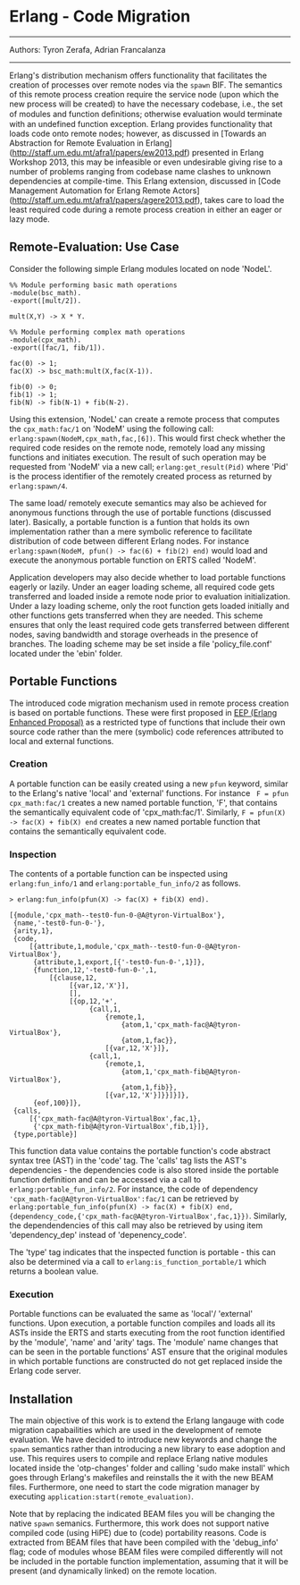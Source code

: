 Erlang - Code Migration
=====================

****
Authors: Tyron Zerafa, Adrian Francalanza
****

Erlang's distribution mechanism offers functionality that facilitates the creation of processes over remote nodes 
via the ```spawn``` BIF. The semantics of this remote process creation require the service node (upon which the new 
process will be created) to have the necessary codebase, i.e., the set of modules and function deﬁnitions; 
otherwise evaluation would terminate with an undefined function exception. Erlang provides functionality that loads 
code onto remote nodes; however, as discussed in [Towards an Abstraction for Remote Evaluation 
in Erlang] (http://staff.um.edu.mt/afra1/papers/ew2013.pdf) presented in Erlang Workshop 2013, this may be 
infeasible or even undesirable giving rise to a number of problems ranging from codebase name clashes to unknown 
dependencies at compile-time. This Erlang extension, discussed in [Code Management Automation for Erlang Remote Actors]
(http://staff.um.edu.mt/afra1/papers/agere2013.pdf), takes care to load the least required code during a remote process
creation in either an eager or lazy mode.

## Remote-Evaluation: Use Case ##

Consider the following simple Erlang modules located on node 'NodeL'.

```
%% Module performing basic math operations 
-module(bsc_math).
-export([mult/2]).

mult(X,Y) -> X * Y.

%% Module performing complex math operations 
-module(cpx_math).
-export([fac/1, fib/1]).

fac(0) -> 1;
fac(X) -> bsc_math:mult(X,fac(X-1)).

fib(0) -> 0;
fib(1) -> 1;
fib(N) -> fib(N-1) + fib(N-2).
```

Using this extension, 'NodeL' can create a remote process that computes the ```cpx_math:fac/1``` on 'NodeM' using 
the following call: ```erlang:spawn(NodeM,cpx_math,fac,[6])```. This would first check whether the required code resides on 
the remote node, remotely load any missing functions and initiates execution. The result of such operation may be 
requested from 'NodeM' via a new call; ```erlang:get_result(Pid)``` where 'Pid' is the process identifier of the remotely 
created process as returned by ```erlang:spawn/4```. 

The same load/ remotely execute semantics may also be achieved for anonymous functions through the use of portable 
functions (discussed later). Basically, a portable function is a funtion that holds its own implementation rather than a mere 
symbolic reference to facilitate distribution of code between different Erlang nodes. For instance 
```erlang:spawn(NodeM, pfun() -> fac(6) + fib(2) end)``` would load and execute the anonymous portable function 
on ERTS called 'NodeM'.  

Application developers may also decide whether to load portable functions eagerly or lazily. Under an eager loading 
scheme, all required code gets transferred and loaded inside a remote node prior to evaluation initialization. 
Under a lazy loading scheme, only the root function gets loaded initially and other functions gets transferred 
when they are needed. This scheme ensures that only the least required code gets transferred between different nodes,
saving bandwidth and storage overheads in the presence of branches. The loading scheme may be set inside a file 
'policy_file.conf' located under the 'ebin' folder.

## Portable Functions ##

The introduced code migration mechanism used in remote process creation is based on portable functions. These 
were first proposed in [EEP (Erlang Enhanced Proposal)](http://www.erlang.org/eeps/eep-0015.html) 
as a restricted type of functions that include their own source code rather than the mere (symbolic) code references 
attributed to local and external functions. 

### Creation ###
A portable function can be easily created using a new ```pfun``` keyword, similar to the Erlang's native 'local' 
and 'external' functions. For instance ``` F = pfun cpx_math:fac/1``` creates a new named portable function, 'F', 
that contains the semantically equivalent code of 'cpx_math:fac/1'. Similarly, ```F = pfun(X) -> fac(X) + fib(X) end``` 
creates a new named portable function that contains the semantically equivalent code.

### Inspection ###
The contents of a portable function can be inspected using ```erlang:fun_info/1``` and ```erlang:portable_fun_info/2``` 
as follows.

```
> erlang:fun_info(pfun(X) -> fac(X) + fib(X) end).

[{module,'cpx_math--test0-fun-0-@A@tyron-VirtualBox'},
 {name,'-test0-fun-0-'},
 {arity,1},
 {code,
     [{attribute,1,module,'cpx_math--test0-fun-0-@A@tyron-VirtualBox'},
      {attribute,1,export,[{'-test0-fun-0-',1}]},
      {function,12,'-test0-fun-0-',1,
          [{clause,12,
               [{var,12,'X'}],
               [],
               [{op,12,'+',
                    {call,1,
                        {remote,1,
                            {atom,1,'cpx_math-fac@A@tyron-VirtualBox'},
                            {atom,1,fac}},
                        [{var,12,'X'}]},
                    {call,1,
                        {remote,1,
                            {atom,1,'cpx_math-fib@A@tyron-VirtualBox'},
                            {atom,1,fib}},
                        [{var,12,'X'}]}}]}]},
      {eof,100}]},
 {calls,
     [{'cpx_math-fac@A@tyron-VirtualBox',fac,1},
      {'cpx_math-fib@A@tyron-VirtualBox',fib,1}]},
 {type,portable}]

```
This function data value contains the portable function's code abstract syntax tree (AST) in the 'code' tag. 
The 'calls' tag lists the AST's dependencies - the dependencies code is also stored inside the portable function definition 
and can be accessed via a call to ```erlang:portable_fun_info/2```. For instance, 
the code of dependency ```'cpx_math-fac@A@tyron-VirtualBox':fac/1``` can be retrieved by
```erlang:portable_fun_info(pfun(X) -> fac(X) + fib(X) end,{dependency_code,{'cpx_math-fac@A@tyron-VirtualBox',fac,1}})```. 
Similarly, the dependendencies of this call may also be retrieved by using item 'dependency_dep' instead of 'depenency_code'.
 
The 'type' tag indicates that the inspected function is portable - this can also be determined via a call to 
```erlang:is_function_portable/1``` which returns a boolean value.
 
### Execution ###
Portable functions can be evaluated the same as 'local'/ 'external' functions. Upon execution, a portable function 
compiles and loads all its ASTs inside the ERTS and starts executing from the root function identified by the 
'module', 'name' and 'arity' tags. The 'module' name changes that can be seen in the portable functions' AST ensure
that the original modules in which portable functions are constructed do not get replaced inside the Erlang code server.

## Installation ##
The main objective of this work is to extend the Erlang langauge with code migration capabailities which are used in 
the development of remote evaluation. We have decided to introduce new keywords and change the ```spawn``` semantics 
rather than introducing a new library to ease adoption and use. This requires users to compile and replace Erlang native 
modules located inside the 'otp-changes' folder and calling 'sudo make install' which goes through Erlang's makefiles 
and reinstalls the it with the new BEAM files. Furthermore, one need to start the code migration manager by 
executing ```application:start(remote_evaluation)```.

Note that by replacing the indicated BEAM files you will be changing the native ```spawn``` semanics. Furthermore, 
this work does not support native compiled code (using HiPE) due to (code) portability reasons. Code is extracted 
from BEAM files that have been compiled with the 'debug_info' flag; code of modules whose BEAM files were compiled 
differently will not be included in the portable function implementation, assuming that it will be present (and 
dynamically linked) on the remote location.
